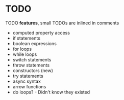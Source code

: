 # TODO

TODO **features**, small TODOs are inlined in comments

 - computed property access
 - if statements
 - boolean expressions
 - for loops
 - while loops
 - switch statements
 - throw statements
 - constructors (new)
 - try statements
 - async syntax
 - arrow functions
 - do loops? - Didn't know they existed

